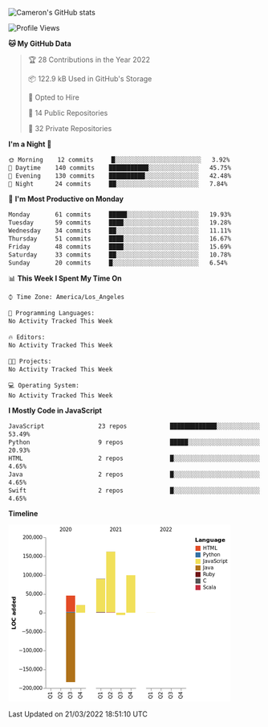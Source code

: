 ![Cameron's GitHub stats](https://github-readme-stats.vercel.app/api?username=gouldcs&show_icons=true&theme=great-gatsby&show_icons=true&count_private=true)


<!--START_SECTION:waka-->
![Profile Views](http://img.shields.io/badge/Profile%20Views-3-blue)

**🐱 My GitHub Data** 

> 🏆 28 Contributions in the Year 2022
 > 
> 📦 122.9 kB Used in GitHub's Storage 
 > 
> 💼 Opted to Hire
 > 
> 📜 14 Public Repositories 
 > 
> 🔑 32 Private Repositories  
 > 
**I'm a Night 🦉** 

```text
🌞 Morning    12 commits     █░░░░░░░░░░░░░░░░░░░░░░░░   3.92% 
🌆 Daytime    140 commits    ███████████░░░░░░░░░░░░░░   45.75% 
🌃 Evening    130 commits    ██████████░░░░░░░░░░░░░░░   42.48% 
🌙 Night      24 commits     ██░░░░░░░░░░░░░░░░░░░░░░░   7.84%

```
📅 **I'm Most Productive on Monday** 

```text
Monday       61 commits     █████░░░░░░░░░░░░░░░░░░░░   19.93% 
Tuesday      59 commits     ████░░░░░░░░░░░░░░░░░░░░░   19.28% 
Wednesday    34 commits     ██░░░░░░░░░░░░░░░░░░░░░░░   11.11% 
Thursday     51 commits     ████░░░░░░░░░░░░░░░░░░░░░   16.67% 
Friday       48 commits     ████░░░░░░░░░░░░░░░░░░░░░   15.69% 
Saturday     33 commits     ██░░░░░░░░░░░░░░░░░░░░░░░   10.78% 
Sunday       20 commits     █░░░░░░░░░░░░░░░░░░░░░░░░   6.54%

```


📊 **This Week I Spent My Time On** 

```text
⌚︎ Time Zone: America/Los_Angeles

💬 Programming Languages: 
No Activity Tracked This Week

🔥 Editors: 
No Activity Tracked This Week

🐱‍💻 Projects: 
No Activity Tracked This Week

💻 Operating System: 
No Activity Tracked This Week

```

**I Mostly Code in JavaScript** 

```text
JavaScript               23 repos            █████████████░░░░░░░░░░░░   53.49% 
Python                   9 repos             █████░░░░░░░░░░░░░░░░░░░░   20.93% 
HTML                     2 repos             █░░░░░░░░░░░░░░░░░░░░░░░░   4.65% 
Java                     2 repos             █░░░░░░░░░░░░░░░░░░░░░░░░   4.65% 
Swift                    2 repos             █░░░░░░░░░░░░░░░░░░░░░░░░   4.65%

```


**Timeline**

![Chart not found](https://raw.githubusercontent.com/gouldcs/gouldcs/main/charts/bar_graph.png) 


 Last Updated on 21/03/2022 18:51:10 UTC
<!--END_SECTION:waka-->

<!--
**gouldcs/gouldcs** is a ✨ _special_ ✨ repository because its `README.md` (this file) appears on your GitHub profile.

Here are some ideas to get you started:

- 🔭 I’m currently working on ...
- 🌱 I’m currently learning ...
- 👯 I’m looking to collaborate on ...
- 🤔 I’m looking for help with ...
- 💬 Ask me about ...
- 📫 How to reach me: ...
- 😄 Pronouns: ...
- ⚡ Fun fact: ...
-->
